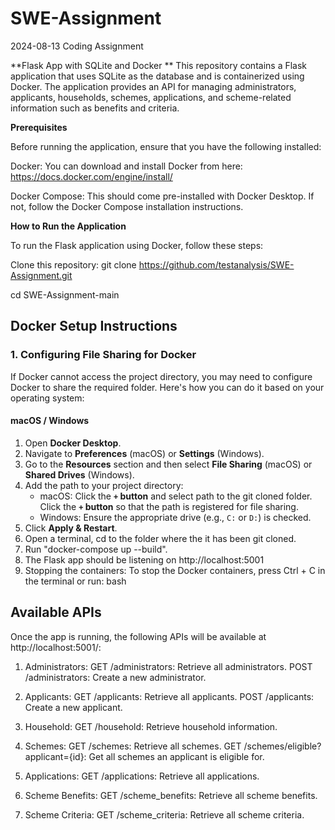 # SWE-Assignment
2024-08-13 Coding Assignment

**Flask App with SQLite and Docker
**
This repository contains a Flask application that uses SQLite as the database and is containerized using Docker. The application provides an API for managing administrators, applicants, households, schemes, applications, and scheme-related information such as benefits and criteria.

**Prerequisites**

   Before running the application, ensure that you have the following installed:
   
   Docker: You can download and install Docker from here: https://docs.docker.com/engine/install/
   
   Docker Compose: This should come pre-installed with Docker Desktop. If not, follow the Docker Compose installation       instructions.

**How to Run the Application**

   To run the Flask application using Docker, follow these steps:
   
   Clone this repository:
   git clone https://github.com/testanalysis/SWE-Assignment.git
   
   cd SWE-Assignment-main

## Docker Setup Instructions

### 1. Configuring File Sharing for Docker

If Docker cannot access the project directory, you may need to configure Docker to share the required folder. Here's how you can do it based on your operating system:

#### macOS / Windows
1. Open **Docker Desktop**.
2. Navigate to **Preferences** (macOS) or **Settings** (Windows).
3. Go to the **Resources** section and then select **File Sharing** (macOS) or **Shared Drives** (Windows).
4. Add the path to your project directory:
   - macOS: Click the **`+` button** and select path to the git cloned folder. Click the **`+` button** so that the path is registered for file sharing. 
   - Windows: Ensure the appropriate drive (e.g., `C:` or `D:`) is checked.
5. Click **Apply & Restart**.
6. Open a terminal, cd to the folder where the it has been git cloned.
7. Run "docker-compose up --build".
8. The Flask app should be listening on http://localhost:5001
9. Stopping the containers: To stop the Docker containers, press Ctrl + C in the terminal or run:
bash

## Available APIs

Once the app is running, the following APIs will be available at http://localhost:5001/:

1. Administrators:
GET /administrators: Retrieve all administrators.
POST /administrators: Create a new administrator.

3. Applicants:
GET /applicants: Retrieve all applicants.
POST /applicants: Create a new applicant.

5. Household:
GET /household: Retrieve household information.

6. Schemes:
GET /schemes: Retrieve all schemes.
GET /schemes/eligible?applicant={id}: Get all schemes an applicant is eligible for.

7. Applications:
GET /applications: Retrieve all applications.

8. Scheme Benefits:
GET /scheme_benefits: Retrieve all scheme benefits.

9. Scheme Criteria:
GET /scheme_criteria: Retrieve all scheme criteria.
